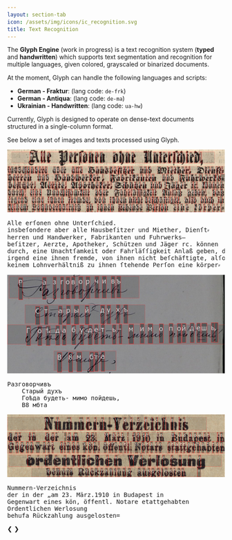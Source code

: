 ```yaml
---
layout: section-tab
icon: /assets/img/icons/ic_recognition.svg
title: Text Recognition
---
```


The **Glyph Engine** (work in progress) is a text recognition system (**typed** and **handwritten**) which supports text segmentation and recognition for multiple languages, given colored, grayscaled or binarized documents. 

At the moment, Glyph can handle the following languages and scripts:
- **German - Fraktur**: (lang code: `de-frk`)
- **German - Antiqua**: (lang code: `de-ma`)
- **Ukrainian - Handwritten**: (lang code: `ua-hw`)

Currently, Glyph is designed to operate on dense-text documents structured in a single-column format.

See below a set of images and texts processed using Glyph.


<!-- Slideshow container -->
<div class="slideshow-container">
  <div class="slide fade">
    <img src="/assets/img/index_sections/text_recognition/frk-demo1.png">
    <pre class="slide-caption">Alle erſonen ohne Unterſchied.
insbeſondere aber alle Hausbeſitzer und Miether, Dienſt⸗
herren und Handwerker, Fabrikanten und Fuhrwerks—
beſitzer, Aerzte, Apotheker, Schützen und Jäger rc. können
durch, eine Unachtſamkeit oder Fahrläſſigkeit Anlaß geben, daß
irgend eine ihnen fremde, von ihnen nicht beſchäftigte, alſo auch in
keinem Lohnverhältniß zu ihnen ſtehende Perſon eine körper⸗</pre>
  </div>

  <div class="slide fade">
    <img src="/assets/img/index_sections/text_recognition/cy-demo1.png">
    <pre class="slide-caption">Разговорчивъ
    Старый духъ
    Гоѣда будеть- мимо пойдешь,
    В8 мбта</pre>
  </div>

  <div class="slide fade">
    <img src="/assets/img/index_sections/text_recognition/ma-demo1.png">
    <pre class="slide-caption">Nummern-Verzeichnis
der in der „am 23. März.1910 in Budapest in
Gegenwart eines kön, öffentl. Notare etattgehabten
Ordentlichen Werlosung
behufa Rückzahlung ausgelosten=</pre>
  </div>

  <a class="prev" onclick="plusSlides(-1)">&#10094;</a>
  <a class="next" onclick="plusSlides(1)">&#10095;</a>
</div>
